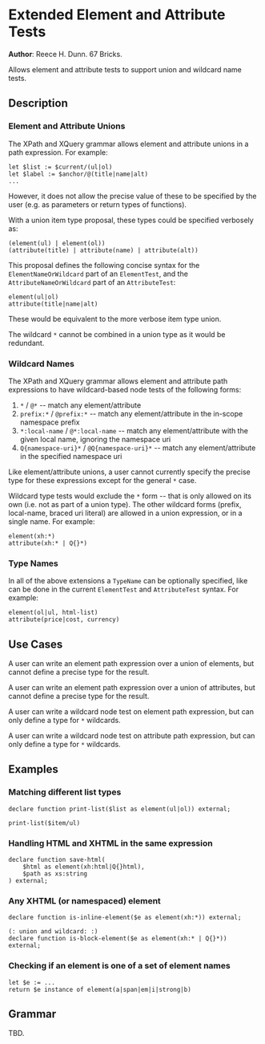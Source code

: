 # Extended Element and Attribute Tests

**Author**: Reece H. Dunn. 67 Bricks.

Allows element and attribute tests to support union and wildcard name tests.


## Description

### Element and Attribute Unions

The XPath and XQuery grammar allows element and attribute unions in a path expression. For example:

    let $list := $current/(ul|ol)
    let $label := $anchor/@(title|name|alt)
    ...

However, it does not allow the precise value of these to be specified by the user (e.g. as parameters or return types of functions).

With a union item type proposal, these types could be specified verbosely as:

    (element(ul) | element(ol))
    (attribute(title) | attribute(name) | attribute(alt))

This proposal defines the following concise syntax for the `ElementNameOrWildcard` part of an `ElementTest`, and the `AttributeNameOrWildcard` part of an `AttributeTest`:

    element(ul|ol)
    attribute(title|name|alt)

These would be equivalent to the more verbose item type union.

The wildcard `*` cannot be combined in a union type as it would be redundant.

### Wildcard Names

The XPath and XQuery grammar allows element and attribute path expressions to have wildcard-based node tests of the following forms:
1.  `*` / `@*` -- match any element/attribute
1.  `prefix:*` / `@prefix:*` -- match any element/attribute in the in-scope namespace prefix
1.  `*:local-name` / `@*:local-name` -- match any element/attribute with the given local name, ignoring the namespace uri
1.  `Q{namespace-uri}*` / `@Q{namespace-uri}*` -- match any element/attribute in the specified namespace uri

Like element/attribute unions, a user cannot currently specify the precise type for these expressions except for the general `*` case.

Wildcard type tests would exclude the `*` form -- that is only allowed on its own (i.e. not as part of a union type). The other wildcard forms (prefix, local-name, braced uri literal) are allowed in a union expression, or in a single name. For example:

    element(xh:*)
    attribute(xh:* | Q{}*)

### Type Names

In all of the above extensions a `TypeName` can be optionally specified, like can be done in the current `ElementTest` and `AttributeTest` syntax. For example:

    element(ol|ul, html-list)
    attribute(price|cost, currency)

## Use Cases

A user can write an element path expression over a union of elements, but cannot define a precise type for the result.

A user can write an element path expression over a union of attributes, but cannot define a precise type for the result.

A user can write a wildcard node test on element path expression, but can only define a type for `*` wildcards.

A user can write a wildcard node test on attribute path expression, but can only define a type for `*` wildcards.

## Examples

### Matching different list types

    declare function print-list($list as element(ul|ol)) external;

    print-list($item/ul)

### Handling HTML and XHTML in the same expression

    declare function save-html(
        $html as element(xh:html|Q{}html),
        $path as xs:string
    ) external;

### Any XHTML (or namespaced) element

    declare function is-inline-element($e as element(xh:*)) external;

    (: union and wildcard: :)
    declare function is-block-element($e as element(xh:* | Q{}*)) external;

### Checking if an element is one of a set of element names

    let $e := ...
    return $e instance of element(a|span|em|i|strong|b)

## Grammar

TBD.
